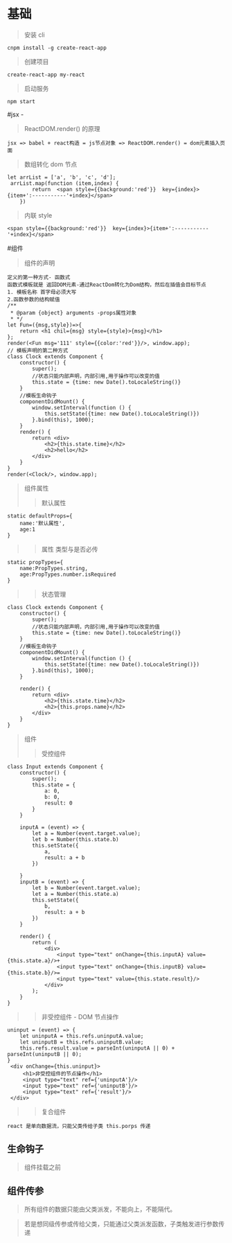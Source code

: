 # 基础
>安装 cli

    cnpm install -g create-react-app
> 创建项目

    create-react-app my-react
> 启动服务

    npm start

#jsx -
> ReactDOM.render() 的原理

    jsx => babel + react构造 = js节点对象 => ReactDOM.render() = dom元素插入页面
> 数组转化 dom 节点

    let arrList = ['a', 'b', 'c', 'd'];
     arrList.map(function (item,index) {
            return  <span style={{background:'red'}}  key={index}>{item+':-----------'+index}</span>
        })
> 内联 style

    <span style={{background:'red'}}  key={index}>{item+':-----------'+index}</span>

#组件
> 组件的声明

    定义的第一种方式- 函数式
    函数式模板就是 返回DOM元素-通过ReactDom转化为Dom结构，然后在插值会目标节点
    1. 模板名称 首字母必须大写
    2.函数参数的结构赋值
    /**
     * @param {object} arguments -props属性对象
     * */
    let Fun=({msg,style})=>{
        return <h1 chil={msg} style={style}>{msg}</h1>
    };
    render(<Fun msg='111' style={{color:'red'}}/>, window.app);
    // 模板声明的第二种方式
    class Clock extends Component {
        constructor() {
            super();
            //状态只能内部声明，内部引用,用于操作可以改变的值
            this.state = {time: new Date().toLocaleString()}
        }
        //模板生命钩子
        componentDidMount() {
            window.setInterval(function () {
                this.setState({time: new Date().toLocaleString()})
            }.bind(this), 1000);
        }
        render() {
            return <div>
                <h2>{this.state.time}</h2>
                <h2>hello</h2>
            </div>
        }
    }
    render(<Clock/>, window.app);

> 组件属性
>> 默认属性

    static defaultProps={
        name:'默认属性',
        age:1
    }

>> 属性 类型与是否必传

    static propTypes={
        name:PropTypes.string,
        age:PropTypes.number.isRequired
    }

>> 状态管理

    class Clock extends Component {
        constructor() {
            super();
            //状态只能内部声明，内部引用,用于操作可以改变的值
            this.state = {time: new Date().toLocaleString()}
        }
        //模板生命钩子
        componentDidMount() {
            window.setInterval(function () {
                this.setState({time: new Date().toLocaleString()})
            }.bind(this), 1000);
        }

        render() {
            return <div>
                <h2>{this.state.time}</h2>
                <h2>{this.props.name}</h2>
            </div>
        }
    }

> 组件
>> 受控组件

    class Input extends Component {
        constructor() {
            super();
            this.state = {
                a: 0,
                b: 0,
                result: 0
            }
        }

        inputA = (event) => {
            let a = Number(event.target.value);
            let b = Number(this.state.b)
            this.setState({
                a,
                result: a + b
            })

        }
        inputB = (event) => {
            let b = Number(event.target.value);
            let a = Number(this.state.a)
            this.setState({
                b,
                result: a + b
            })
        }

        render() {
            return (
                <div>
                    <input type="text" onChange={this.inputA} value={this.state.a}/>+
                    <input type="text" onChange={this.inputB} value={this.state.b}/>=
                    <input type="text" value={this.state.result}/>
                </div>
            );
        }
    }

>> 非受控组件 - DOM 节点操作

    uninput = (event) => {
        let uninputA = this.refs.uninputA.value;
        let uninputB = this.refs.uninputB.value;
        this.refs.result.value = parseInt(uninputA || 0) + parseInt(uninputB || 0);
    }
     <div onChange={this.uninput}>
         <h1>非受控组件的节点操作</h1>
         <input type="text" ref={'uninputA'}/>
         <input type="text" ref={'uninputB'}/>
         <input type="text" ref={'result'}/>
     </div>

>> 复合组件

    react 是单向数据流，只能父类传给子类 this.porps 传递

## 生命钩子
> 组件挂载之前

##  组件传参
>  所有组件的数据只能由父类派发，不能向上，不能隔代。

>   若是想同级传参或传给父类，只能通过父类派发函数，子类触发进行参数传递 


